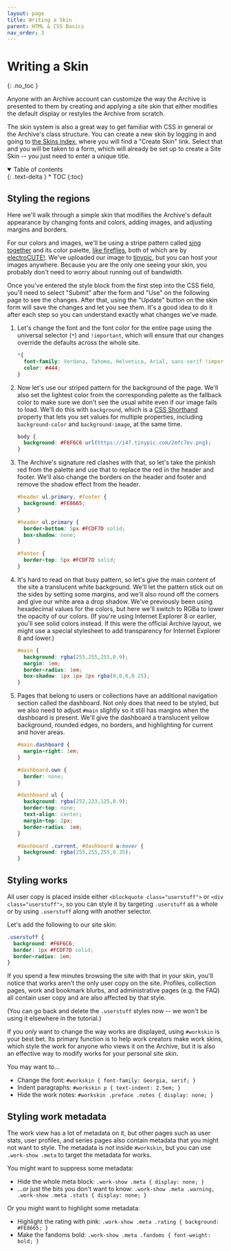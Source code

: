 ```yaml
---
layout: page
title: Writing a Skin
parent: HTML & CSS Basics
nav_order: 3
---
```

# Writing a Skin
{: .no_toc }

Anyone with an Archive account can customize the way the Archive is presented to them by creating and applying a site skin that either modifies the default display or restyles the Archive from scratch. 

The skin system is also a great way to get familiar with CSS in general or the Archive's class structure. You can create a new skin by logging in and going to [the Skins index](https://archiveofourown.org/skins), where you will find a "Create Skin" link. Select that and you will be taken to a form, which will already be set up to create a Site Skin -- you just need to enter a unique title.

<details open markdown="block">
  <summary>
    Table of contents
  </summary>
  {: .text-delta }
* TOC
{:toc}
</details>

## Styling the regions

Here we'll walk through a simple skin that modifies the Archive's default appearance by changing fonts and colors, adding images, and adjusting margins and borders.

For our colors and images, we'll be using a stripe pattern called [sing together](https://www.colourlovers.com/pattern/850926/sing_together) and its color palette, [like fireflies](https://www.colourlovers.com/palette/1172215/like_fireflies), both of which are by [electroCUTE!](https://www.colourlovers.com/lover/electroCUTE%21). We've uploaded our image to [tinypic](http://tinypic.com), but you can host your images anywhere. Because you are the only one seeing your skin, you probably don't need to worry about running out of bandwidth.

Once you've entered the style block from the first step into the CSS field, you'll need to select "Submit" after the form and "Use" on the following page to see the changes. After that, using the "Update" button on the skin form will save the changes and let you see them. It's a good idea to do it after each step so you can understand exactly what changes we've made.

1.  Let's change the font and the font color for the entire page using the universal selector (`*`) and `!important`, which will ensure that our changes override the defaults across the whole site.

    ```css
    *{
      font-family: Verdana, Tahoma, Helvetica, Arial, sans-serif !important;
      color: #444;
    }
    ```

2.  Now let's use our striped pattern for the background of the page. We'll also set the lightest color from the corresponding palette as the fallback color to make sure we don't see the usual white even if our image fails to load. We'll do this with `background`, which is a [CSS Shorthand](css-shorthand) property that lets you set values for multiple properties, including `background-color` and `background-image`, at the same time.

    ```css
    body {
      background: #F6F6C6 url(https://i47.tinypic.com/2mfc7ev.png);
    }
    ```

3.  The Archive's signature red clashes with that, so let's take the pinkish red from the palette and use that to replace the red in the header and footer. We'll also change the borders on the header and footer and remove the shadow effect from the header.

    ```css
    #header ul.primary, #footer {
      background: #FE8665;
    }
    
    #header ul.primary {
      border-bottom: 5px #FCDF7D solid;
      box-shadow: none;
    }
    
    #footer {
      border-top: 5px #FCDF7D solid;
    }
    ```

4.  It's hard to read on that busy pattern, so let's give the main content of the site a translucent white background. We'll let the pattern stick out on the sides by setting some margins, and we'll also round off the corners and give our white area a drop shadow. We've previously been using hexadecimal values for the colors, but here we'll switch to RGBa to lower the opacity of our colors. (If you're using Internet Explorer 8 or earlier, you'll see solid colors instead. If this were the official Archive layout, we might use a special stylesheet to add transparency for Internet Explorer 8 and lower.)

    ```css
    #main {
      background: rgba(255,255,255,0.9);
      margin: 1em;
      border-radius: 1em;
      box-shadow: 1px 1px 2px rgba(0,0,0,0.25);
    }
    ```

5.  Pages that belong to users or collections have an additional navigation section called the dashboard. Not only does that need to be styled, but we also need to adjust `#main` slightly so it still has margins when the dashboard is present. We'll give the dashboard a translucent yellow background, rounded edges, no borders, and highlighting for current and hover areas.

    ```css
    #main.dashboard {
      margin-right: 1em;
    }
    
    #dashboard.own {
      border: none;
    }
    
    #dashboard ul {
      background: rgba(252,223,125,0.9);
      border-top: none;
      text-align: center;
      margin-top: 2px;
      border-radius: 1em;
    }

    #dashboard .current, #dashboard a:hover {
      background: rgba(255,255,255,0.35);
    }
    ```

## Styling works

All user copy is placed inside either `<blockquote class="userstuff">` or `<div class="userstuff">`, so you can style it by targeting `.userstuff` as a whole or by using `.userstuff` along with another selector. 

Let's add the following to our site skin:

```css
.userstuff { 
  background: #F6F6C6; 
  border: 1px #FCDF7D solid; 
  border-radius: 1em;
}
``` 

If you spend a few minutes browsing the site with that in your skin, you'll notice that works aren't the only user copy on the site. Profiles, collection pages, work and bookmark blurbs, and administrative pages (e.g. the FAQ) all contain user copy and are also affected by that style.

(You can go back and delete the `.userstuff` styles now -- we won't be using it elsewhere in the tutorial.)

If you *only* want to change the way works are displayed, using `#workskin` is your best bet. Its primary function is to help work creators make work skins, which style the work for anyone who views it on the Archive, but it is also an effective way to modify works for your personal site skin. 

You may want to...

* Change the font: `#workskin { font-family: Georgia, serif; }`
* Indent paragraphs: `#workskin p { text-indent: 2.5em; }`
* Hide the work notes: `#workskin .preface .notes { display: none; }`

## Styling work metadata

The work view has a lot of metadata on it, but other pages such as user stats, user profiles, and series pages also contain metadata that you might not want to style. The metadata is *not* inside `#workskin`, but you can use `.work-show .meta` to target the metadata for works.

You might want to suppress some metadata: 

* Hide the whole meta block: `.work-show .meta { display: none; }`
* ...or just the bits you don't want to know: `.work-show .meta .warning, .work-show .meta .stats { display: none; }`

Or you might want to highlight some metadata:

* Highlight the rating with pink: `.work-show .meta .rating { background: #FE8665; }`
* Make the fandoms bold: `.work-show .meta .fandoms { font-weight: bold; }`
